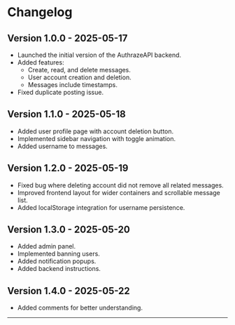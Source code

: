 # Changelog

## Version 1.0.0 - 2025-05-17
- Launched the initial version of the AuthrazeAPI backend.
- Added features:
  - Create, read, and delete messages.
  - User account creation and deletion.
  - Messages include timestamps.
- Fixed duplicate posting issue.

## Version 1.1.0 - 2025-05-18
- Added user profile page with account deletion button.
- Implemented sidebar navigation with toggle animation.
- Added username to messages.

## Version 1.2.0 - 2025-05-19
- Fixed bug where deleting account did not remove all related messages.
- Improved frontend layout for wider containers and scrollable message list.
- Added localStorage integration for username persistence.

## Version 1.3.0 - 2025-05-20
- Added admin panel.
- Implemented banning users.
- Added notification popups.
- Added backend instructions.

## Version 1.4.0 - 2025-05-22
- Added comments for better understanding.


---

